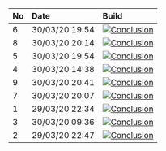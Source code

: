 | No  | Date           | Build                                                                                                                                                                    |
| :-- | :------------- | :----------------------------------------------------------------------------------------------------------------------------------------------------------------------- |
| 6   | 30/03/20 19:54 | [![Conclusion](https://img.shields.io/badge/build-pass-brightgreen)](https://github.com/e2e-boilerplate/cypress-typescript-browserify-chai-assert/actions/runs/66939326) |
| 8   | 30/03/20 20:14 | [![Conclusion](https://img.shields.io/badge/build-fail-red)](https://github.com/e2e-boilerplate/cypress-typescript-browserify-chai-assert/actions/runs/66963673)         |
| 5   | 30/03/20 19:54 | [![Conclusion](https://img.shields.io/badge/build-pass-brightgreen)](https://github.com/e2e-boilerplate/cypress-typescript-browserify-chai-assert/actions/runs/66939114) |
| 4   | 30/03/20 14:38 | [![Conclusion](https://img.shields.io/badge/build-fail-red)](https://github.com/e2e-boilerplate/cypress-typescript-browserify-chai-assert/actions/runs/66751109)         |
| 9   | 30/03/20 20:41 | [![Conclusion](https://img.shields.io/badge/build-pass-brightgreen)](https://github.com/e2e-boilerplate/cypress-typescript-browserify-chai-assert/actions/runs/66975612) |
| 7   | 30/03/20 20:07 | [![Conclusion](https://img.shields.io/badge/build-fail-red)](https://github.com/e2e-boilerplate/cypress-typescript-browserify-chai-assert/actions/runs/66950045)         |
| 1   | 29/03/20 22:34 | [![Conclusion](https://img.shields.io/badge/build-pass-brightgreen)](https://github.com/e2e-boilerplate/cypress-typescript-browserify-chai-assert/actions/runs/66164806) |
| 3   | 30/03/20 09:36 | [![Conclusion](https://img.shields.io/badge/build-fail-red)](https://github.com/e2e-boilerplate/cypress-typescript-browserify-chai-assert/actions/runs/66540748)         |
| 2   | 29/03/20 22:47 | [![Conclusion](https://img.shields.io/badge/build-fail-red)](https://github.com/e2e-boilerplate/cypress-typescript-browserify-chai-assert/actions/runs/66166690)         |
